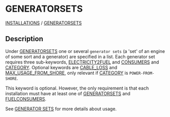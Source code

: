 # GENERATORSETS

[INSTALLATIONS](/about/references/keywords/INSTALLATIONS.md) / 
[GENERATORSETS](/about/references/keywords/GENERATORSETS.md)

## Description
Under [GENERATORSETS](/about/references/keywords/GENERATORSETS.md) one or
several `generator sets` (a 'set' of an engine of some sort and a generator) are specified in a list.
Each generator set requires three sub-keywords, [ELECTRICITY2FUEL](/about/references/keywords/ELECTRICITY2FUEL.md) and 
[CONSUMERS](/about/references/keywords/CONSUMERS.md) and [CATEGORY](/about/references/keywords/CATEGORY.md). Optional keywords are [CABLE_LOSS](/about/references/keywords/CABLE_LOSS.md) and [MAX_USAGE_FROM_SHORE](/about/references/keywords/MAX_USAGE_FROM_SHORE.md), only relevant if [CATEGORY](/about/references/keywords/CATEGORY.md) is `POWER-FROM-SHORE`. 

This keyword is optional. However, the only requirement is that each
installation must have at least one of [GENERATORSETS](/about/references/keywords/GENERATORSETS.md)
and [FUELCONSUMERS](/about/references/keywords/FUELCONSUMERS.md).

See [GENERATOR SETS](/about/modelling/setup/installations/generator_sets_in_calculations.md) for more details about usage.